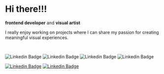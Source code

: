 <h1>Hi there!!!</h1>

**frontend developer** and **visual artist**
<p>I really enjoy working on projects where I can share my passion for creating meaningful visual experiences.</p>
</br>



![Linkedin Badge](https://img.shields.io/badge/-HTML-gray?style=flat-square&logo=&logoColor=white&link=https://www.linkedin.com/in/fflorezz/)
![Linkedin Badge](https://img.shields.io/badge/-CSS-gray?style=flat-square&logo=&logoColor=white&link=https://www.linkedin.com/in/fflorezz/)
![Linkedin Badge](https://img.shields.io/badge/-JavaScript-gray?style=flat-square&logo=JavaScript&logoColor=white&link=https://www.linkedin.com/in/fflorezz/)
![Linkedin Badge](https://img.shields.io/badge/-React-gray?style=flat-square&logo=React&logoColor=white&link=https://www.linkedin.com/in/fflorezz/)

[![Linkedin Badge](https://img.shields.io/badge/-Linkedin-black?style=flat-square&logo=Linkedin&logoColor=white&link=https://www.linkedin.com/in/fflorezz/)](https://www.linkedin.com/in/fflorezz/)
[![Linkedin Badge](https://img.shields.io/badge/-Dribbble-black?style=flat-square&logo=Dribbble&logoColor=white&link=https://dribbble.com/fflorezz)](https://dribbble.com/fflorezz)







<!--
**fflorezz/fflorezz** is a ✨ _special_ ✨ repository because its `README.md` (this file) appears on your GitHub profile.

Here are some ideas to get you started:

- 🔭 I’m currently working on ...
- 🌱 I’m currently learning ...
- 👯 I’m looking to collaborate on ...
- 🤔 I’m looking for help with ...
- 💬 Ask me about ...
- 📫 How to reach me: ...
- 😄 Pronouns: ...
- ⚡ Fun fact: ...
-->
